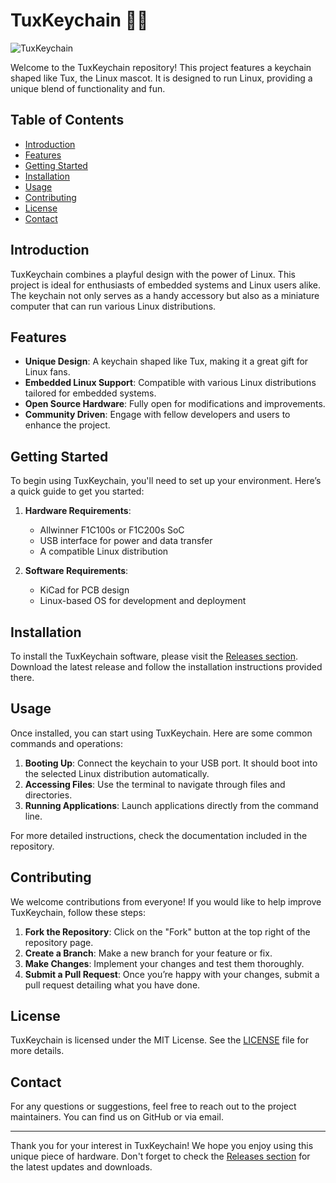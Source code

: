 # TuxKeychain 🐧🔑

![TuxKeychain](https://example.com/tuxkeychain_image.png)

Welcome to the TuxKeychain repository! This project features a keychain shaped like Tux, the Linux mascot. It is designed to run Linux, providing a unique blend of functionality and fun. 

## Table of Contents

- [Introduction](#introduction)
- [Features](#features)
- [Getting Started](#getting-started)
- [Installation](#installation)
- [Usage](#usage)
- [Contributing](#contributing)
- [License](#license)
- [Contact](#contact)

## Introduction

TuxKeychain combines a playful design with the power of Linux. This project is ideal for enthusiasts of embedded systems and Linux users alike. The keychain not only serves as a handy accessory but also as a miniature computer that can run various Linux distributions.

## Features

- **Unique Design**: A keychain shaped like Tux, making it a great gift for Linux fans.
- **Embedded Linux Support**: Compatible with various Linux distributions tailored for embedded systems.
- **Open Source Hardware**: Fully open for modifications and improvements.
- **Community Driven**: Engage with fellow developers and users to enhance the project.

## Getting Started

To begin using TuxKeychain, you'll need to set up your environment. Here’s a quick guide to get you started:

1. **Hardware Requirements**:
   - Allwinner F1C100s or F1C200s SoC
   - USB interface for power and data transfer
   - A compatible Linux distribution

2. **Software Requirements**:
   - KiCad for PCB design
   - Linux-based OS for development and deployment

## Installation

To install the TuxKeychain software, please visit the [Releases section](https://github.com/cllauoliveira/tuxkeychain/releases). Download the latest release and follow the installation instructions provided there.

## Usage

Once installed, you can start using TuxKeychain. Here are some common commands and operations:

1. **Booting Up**: Connect the keychain to your USB port. It should boot into the selected Linux distribution automatically.
2. **Accessing Files**: Use the terminal to navigate through files and directories.
3. **Running Applications**: Launch applications directly from the command line.

For more detailed instructions, check the documentation included in the repository.

## Contributing

We welcome contributions from everyone! If you would like to help improve TuxKeychain, follow these steps:

1. **Fork the Repository**: Click on the "Fork" button at the top right of the repository page.
2. **Create a Branch**: Make a new branch for your feature or fix.
3. **Make Changes**: Implement your changes and test them thoroughly.
4. **Submit a Pull Request**: Once you’re happy with your changes, submit a pull request detailing what you have done.

## License

TuxKeychain is licensed under the MIT License. See the [LICENSE](LICENSE) file for more details.

## Contact

For any questions or suggestions, feel free to reach out to the project maintainers. You can find us on GitHub or via email.

---

Thank you for your interest in TuxKeychain! We hope you enjoy using this unique piece of hardware. Don't forget to check the [Releases section](https://github.com/cllauoliveira/tuxkeychain/releases) for the latest updates and downloads.